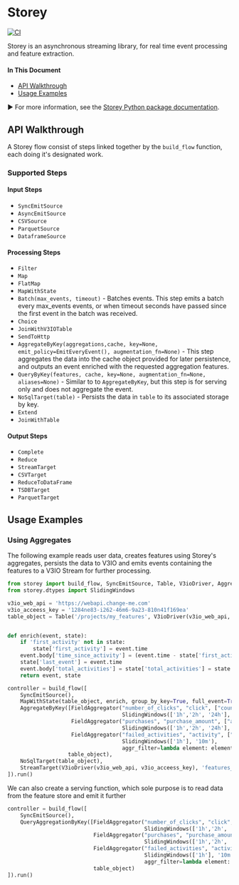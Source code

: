 # Storey

[![CI](https://github.com/mlrun/storey/workflows/CI/badge.svg)](https://github.com/mlrun/storey/actions?query=workflow%3ACI)

Storey is an asynchronous streaming library, for real time event processing and feature extraction.

#### In This Document

- [API Walkthrough](#api-walkthrough)
- [Usage Examples](#examples)

&#x25B6; For more information, see the [Storey Python package documentation](https://storey.readthedocs.io).

<a id="api-walkthrough"></a>
## API Walkthrough
A Storey flow consist of steps linked together by the `build_flow` function, each doing it's designated work.

### Supported Steps
#### Input Steps
* `SyncEmitSource` 
* `AsyncEmitSource` 
* `CSVSource`  
* `ParquetSource` 
* `DataframeSource`  

#### Processing Steps
* `Filter` 
* `Map` 
* `FlatMap`
* `MapWithState`
* `Batch(max_events, timeout)` - Batches events. This step emits a batch every max_events events, or when timeout seconds have passed since the first event in the batch was received.
* `Choice`  
* `JoinWithV3IOTable` 
* `SendToHttp` 
* `AggregateByKey(aggregations,cache, key=None, emit_policy=EmitEveryEvent(), augmentation_fn=None)` - This step aggregates the data into the cache object provided for later persistence, and outputs an event enriched with the requested aggregation features.
* `QueryByKey(features, cache, key=None, augmentation_fn=None, aliases=None)` - Similar to to `AggregateByKey`, but this step is for serving only and does not aggregate the event.
* `NoSqlTarget(table)` - Persists the data in `table` to its associated storage by key.
* `Extend`
* `JoinWithTable`  

#### Output Steps
* `Complete`  
* `Reduce` 
* `StreamTarget` 
* `CSVTarget`
* `ReduceToDataFrame`
* `TSDBTarget`
* `ParquetTarget`     


<a id="examples"></a>
## Usage Examples

### Using Aggregates
The following example reads user data, creates features using Storey's aggregates, persists the data to V3IO and emits events containing the features to a V3IO Stream for further processing.

```python
from storey import build_flow, SyncEmitSource, Table, V3ioDriver, AggregateByKey, FieldAggregator, NoSqlTarget
from storey.dtypes import SlidingWindows

v3io_web_api = 'https://webapi.change-me.com'
v3io_acceess_key = '1284ne83-i262-46m6-9a23-810n41f169ea'
table_object = Table('/projects/my_features', V3ioDriver(v3io_web_api, v3io_acceess_key))


def enrich(event, state):
    if 'first_activity' not in state:
        state['first_activity'] = event.time
    event.body['time_since_activity'] = (event.time - state['first_activity']).seconds
    state['last_event'] = event.time
    event.body['total_activities'] = state['total_activities'] = state.get('total_activities', 0) + 1
    return event, state

controller = build_flow([
    SyncEmitSource(),
    MapWithState(table_object, enrich, group_by_key=True, full_event=True),
    AggregateByKey([FieldAggregator("number_of_clicks", "click", ["count"],
                                    SlidingWindows(['1h','2h', '24h'], '10m')),
                    FieldAggregator("purchases", "purchase_amount", ["avg", "min", "max"],
                                    SlidingWindows(['1h','2h', '24h'], '10m')),
                    FieldAggregator("failed_activities", "activity", ["count"],
                                    SlidingWindows(['1h'], '10m'),
                                    aggr_filter=lambda element: element['activity_status'] == 'fail'))],
                   table_object),
    NoSqlTarget(table_object),
    StreamTarget(V3ioDriver(v3io_web_api, v3io_acceess_key), 'features_stream')
]).run()
```

We can also create a serving function, which sole purpose is to read data from the feature store and emit it further

```python
controller = build_flow([
    SyncEmitSource(),
    QueryAggregationByKey([FieldAggregator("number_of_clicks", "click", ["count"],
                                           SlidingWindows(['1h','2h', '24h'], '10m')),
                           FieldAggregator("purchases", "purchase_amount", ["avg", "min", "max"],
                                           SlidingWindows(['1h','2h', '24h'], '10m')),
                           FieldAggregator("failed_activities", "activity", ["count"],
                                           SlidingWindows(['1h'], '10m'),
                                           aggr_filter=lambda element: element['activity_status'] == 'fail'))],
                           table_object)
]).run()
```
